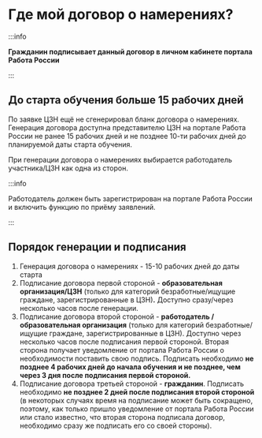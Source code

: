 # Где мой договор о намерениях?

:::info

**Гражданин подписывает данный договор в личном кабинете портала Работа России**

:::

## До старта обучения больше 15 рабочих дней <a href="#ponimayu-chto-dostatochno-slozhnyj-process-no-s-etogo-goda-imenno-takoj-i-izmenit-ego-ne-smozhem-nad" id="ponimayu-chto-dostatochno-slozhnyj-process-no-s-etogo-goda-imenno-takoj-i-izmenit-ego-ne-smozhem-nad"></a>

По заявке ЦЗН ещё не сгенерировал бланк договора о намерениях.\
Генерация договора доступна представителю ЦЗН на портале Работа России не ранее 15 рабочих дней и не позднее 10-ти рабочих дней до планируемой даты старта обучения.

При генерации договора о намерениях выбирается работодатель участника/ЦЗН как одна из сторон.&#x20;

:::info

Работодатель должен быть зарегистрирован на портале Работа России и включить функцию по приёму заявлений.

:::

## Порядок генерации и подписания  <a href="#ponimayu-chto-dostatochno-slozhnyj-process-no-s-etogo-goda-imenno-takoj-i-izmenit-ego-ne-smozhem-nad" id="ponimayu-chto-dostatochno-slozhnyj-process-no-s-etogo-goda-imenno-takoj-i-izmenit-ego-ne-smozhem-nad"></a>

1. Генерация договора о намерениях  - 15-10 рабочих дней до даты старта
2. Подписание договора первой стороной - **образовательная организация/ЦЗН** (только для категорий безработные/ищущие граждане, зарегистрированные в ЦЗН)**.**  Доступно сразу/через несколько часов после генерации.&#x20;
3. Подписание договора второй стороной - **работодатель /образовательная организация** (только для категорий безработные/ищущие граждане, зарегистрированные в ЦЗН).  Доступно через несколько часов после подписания первой стороной. Вторая сторона получает уведомление от портала Работа России о необходимости поставить свою подпись. Подписать необходимо **не позднее 4 рабочих дней до начала обучения и не позднее, чем через 3 дня после подписания первой стороной.**&#x20;
4. Подписание договора третьей стороной - **гражданин**. Подписать необходимо **не позднее 2 дней  после подписания второй стороной**  (в некоторых случаях время на подписание может быть сокращено, поэтому, как только пришло уведомление от портала Работа России или стало известно, что вторая сторона подписала договор, необходимо сразу же подписать его со своей стороны).
